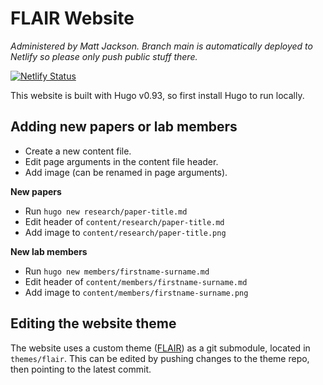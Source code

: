 # FLAIR Website
_Administered by Matt Jackson.
Branch main is automatically deployed to Netlify so please only push public stuff there._

[![Netlify Status](https://api.netlify.com/api/v1/badges/eeb10d48-0171-4cbb-bb96-81ad0d0ec659/deploy-status)](https://app.netlify.com/sites/reliable-scone-de5f38/deploys)

This website is built with Hugo v0.93, so first install Hugo to run locally.

## Adding new papers or lab members
* Create a new content file.
* Edit page arguments in the content file header.
* Add image (can be renamed in page arguments).

**New papers**
* Run `hugo new research/paper-title.md`
* Edit header of `content/research/paper-title.md`
* Add image to `content/research/paper-title.png`

**New lab members**
* Run `hugo new members/firstname-surname.md`
* Edit header of `content/members/firstname-surname.md`
* Add image to `content/members/firstname-surname.png`

## Editing the website theme
The website uses a custom theme ([FLAIR](https://github.com/FLAIROx/hugo-theme-flair)) as a git submodule, located in `themes/flair`. This can be edited by pushing changes to the theme repo, then pointing to the latest commit.
